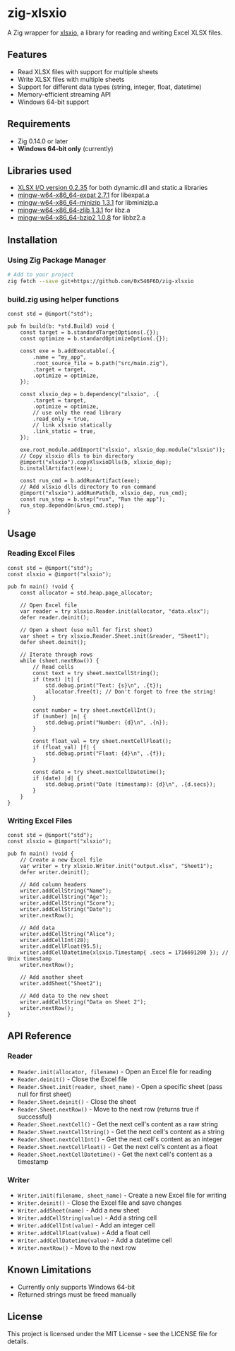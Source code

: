 # zig-xlsxio

A Zig wrapper for [xlsxio](https://github.com/brechtsanders/xlsxio), a library for reading and writing Excel XLSX files.

## Features

- Read XLSX files with support for multiple sheets
- Write XLSX files with multiple sheets
- Support for different data types (string, integer, float, datetime)
- Memory-efficient streaming API
- Windows 64-bit support

## Requirements

- Zig 0.14.0 or later
- **Windows 64-bit only** (currently)

## Libraries used

- [XLSX I/O version 0.2.35](https://github.com/brechtsanders/xlsxio/releases/tag/0.2.35) for both dynamic.dll and static.a libraries
- [mingw-w64-x86_64-expat 2.7.1](https://packages.msys2.org/packages/mingw-w64-x86_64-expat) for libexpat.a
- [mingw-w64-x86_64-minizip 1.3.1](https://packages.msys2.org/packages/mingw-w64-x86_64-minizip) for libminizip.a
- [mingw-w64-x86_64-zlib 1.3.1](https://packages.msys2.org/packages/mingw-w64-x86_64-zlib) for libz.a
- [mingw-w64-x86_64-bzip2 1.0.8](https://packages.msys2.org/packages/mingw-w64-x86_64-bzip2) for libbz2.a

## Installation

### Using Zig Package Manager

```bash
# Add to your project
zig fetch --save git+https://github.com/0x546F6D/zig-xlsxio
```

### build.zig using helper functions

```zig
const std = @import("std");

pub fn build(b: *std.Build) void {
    const target = b.standardTargetOptions(.{});
    const optimize = b.standardOptimizeOption(.{});

    const exe = b.addExecutable(.{
        .name = "my_app",
        .root_source_file = b.path("src/main.zig"),
        .target = target,
        .optimize = optimize,
    });

    const xlsxio_dep = b.dependency("xlsxio", .{
        .target = target,
        .optimize = optimize,
        // use only the read library
        .read_only = true,
        // link xlsxio statically
        .link_static = true,
    });

    exe.root_module.addImport("xlsxio", xlsxio_dep.module("xlsxio"));
    // Copy xlsxio dlls to bin directory
    @import("xlsxio").copyXlsxioDlls(b, xlsxio_dep);
    b.installArtifact(exe);

    const run_cmd = b.addRunArtifact(exe);
    // Add xlsxio dlls directory to run command
    @import("xlsxio").addRunPath(b, xlsxio_dep, run_cmd);
    const run_step = b.step("run", "Run the app");
    run_step.dependOn(&run_cmd.step);
}
```

## Usage

### Reading Excel Files

```zig
const std = @import("std");
const xlsxio = @import("xlsxio");

pub fn main() !void {
    const allocator = std.heap.page_allocator;
    
    // Open Excel file
    var reader = try xlsxio.Reader.init(allocator, "data.xlsx");
    defer reader.deinit();
    
    // Open a sheet (use null for first sheet)
    var sheet = try xlsxio.Reader.Sheet.init(&reader, "Sheet1");
    defer sheet.deinit();
    
    // Iterate through rows
    while (sheet.nextRow()) {
        // Read cells
        const text = try sheet.nextCellString();
        if (text) |t| {
            std.debug.print("Text: {s}\n", .{t});
            allocator.free(t); // Don't forget to free the string!
        }
        
        const number = try sheet.nextCellInt();
        if (number) |n| {
            std.debug.print("Number: {d}\n", .{n});
        }
        
        const float_val = try sheet.nextCellFloat();
        if (float_val) |f| {
            std.debug.print("Float: {d}\n", .{f});
        }
        
        const date = try sheet.nextCellDatetime();
        if (date) |d| {
            std.debug.print("Date (timestamp): {d}\n", .{d.secs});
        }
    }
}
```

### Writing Excel Files

```zig
const std = @import("std");
const xlsxio = @import("xlsxio");

pub fn main() !void {
    // Create a new Excel file
    var writer = try xlsxio.Writer.init("output.xlsx", "Sheet1");
    defer writer.deinit();
    
    // Add column headers
    writer.addCellString("Name");
    writer.addCellString("Age");
    writer.addCellString("Score");
    writer.addCellString("Date");
    writer.nextRow();
    
    // Add data
    writer.addCellString("Alice");
    writer.addCellInt(28);
    writer.addCellFloat(95.5);
    writer.addCellDatetime(xlsxio.Timestamp{ .secs = 1716691200 }); // Unix timestamp
    writer.nextRow();
    
    // Add another sheet
    writer.addSheet("Sheet2");
    
    // Add data to the new sheet
    writer.addCellString("Data on Sheet 2");
    writer.nextRow();
}
```

## API Reference

### Reader

- `Reader.init(allocator, filename)` - Open an Excel file for reading
- `Reader.deinit()` - Close the Excel file
- `Reader.Sheet.init(reader, sheet_name)` - Open a specific sheet (pass null for first sheet)
- `Reader.Sheet.deinit()` - Close the sheet
- `Reader.Sheet.nextRow()` - Move to the next row (returns true if successful)
- `Reader.Sheet.nextCell()` - Get the next cell's content as a raw string
- `Reader.Sheet.nextCellString()` - Get the next cell's content as a string
- `Reader.Sheet.nextCellInt()` - Get the next cell's content as an integer
- `Reader.Sheet.nextCellFloat()` - Get the next cell's content as a float
- `Reader.Sheet.nextCellDatetime()` - Get the next cell's content as a timestamp

### Writer

- `Writer.init(filename, sheet_name)` - Create a new Excel file for writing
- `Writer.deinit()` - Close the Excel file and save changes
- `Writer.addSheet(name)` - Add a new sheet
- `Writer.addCellString(value)` - Add a string cell
- `Writer.addCellInt(value)` - Add an integer cell
- `Writer.addCellFloat(value)` - Add a float cell
- `Writer.addCellDatetime(value)` - Add a datetime cell
- `Writer.nextRow()` - Move to the next row

## Known Limitations

- Currently only supports Windows 64-bit
- Returned strings must be freed manually

## License

This project is licensed under the MIT License - see the LICENSE file for details.

